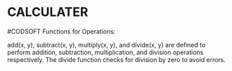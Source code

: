 # CALCULATER
#CODSOFT
Functions for Operations:

add(x, y), subtract(x, y), multiply(x, y), and divide(x, y) are defined to perform addition, subtraction, multiplication, and division operations respectively.
The divide function checks for division by zero to avoid errors.
